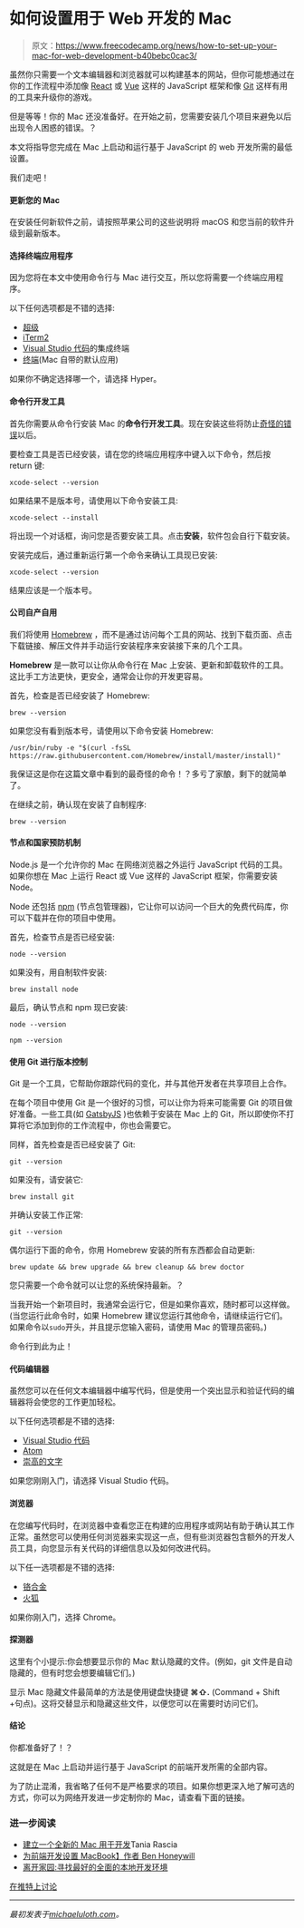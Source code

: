 # 如何设置用于 Web 开发的 Mac

> 原文：<https://www.freecodecamp.org/news/how-to-set-up-your-mac-for-web-development-b40bebc0cac3/>

虽然你只需要一个文本编辑器和浏览器就可以构建基本的网站，但你可能想通过在你的工作流程中添加像 [React](https://reactjs.org/) 或 [Vue](https://vuejs.org/) 这样的 JavaScript 框架和像 [Git](https://git-scm.com/) 这样有用的工具来升级你的游戏。

但是等等！你的 Mac 还没准备好。在开始之前，您需要安装几个项目来避免以后出现令人困惑的错误。？

本文将指导您完成在 Mac 上启动和运行基于 JavaScript 的 web 开发所需的最低设置。

我们走吧！

#### 更新您的 Mac

在安装任何新软件之前，请按照苹果公司的这些说明将 macOS 和您当前的软件升级到最新版本。

#### 选择终端应用程序

因为您将在本文中使用命令行与 Mac 进行交互，所以您将需要一个终端应用程序。

以下任何选项都是不错的选择:

*   [超级](https://hyper.is/)
*   [iTerm2](https://www.iterm2.com/)
*   [Visual Studio 代码](https://code.visualstudio.com/docs/editor/integrated-terminal)的集成终端
*   [终端](https://support.apple.com/en-ca/guide/terminal/welcome/mac)(Mac 自带的默认应用)

如果你不确定选择哪一个，请选择 Hyper。

#### 命令行开发工具

首先你需要从命令行安装 Mac 的**命令行开发工具**。现在安装这些将防止[奇怪的错误](https://stackoverflow.com/questions/32893412/command-line-tools-not-working-os-x-el-capitan-macos-sierra-macos-high-sierra)以后。

要检查工具是否已经安装，请在您的终端应用程序中键入以下命令，然后按 return 键:

```
xcode-select --version
```

如果结果不是版本号，请使用以下命令安装工具:

```
xcode-select --install
```

将出现一个对话框，询问您是否要安装工具。点击**安装**，软件包会自行下载安装。

安装完成后，通过重新运行第一个命令来确认工具现已安装:

```
xcode-select --version
```

结果应该是一个版本号。

#### 公司自产自用

我们将使用 [Homebrew](https://brew.sh/) ，而不是通过访问每个工具的网站、找到下载页面、点击下载链接、解压文件并手动运行安装程序来安装接下来的几个工具。

**Homebrew** 是一款可以让你从命令行在 Mac 上安装、更新和卸载软件的工具。这比手工方法更快，更安全，通常会让你的开发更容易。

首先，检查是否已经安装了 Homebrew:

```
brew --version
```

如果您没有看到版本号，请使用以下命令安装 Homebrew:

```
/usr/bin/ruby -e "$(curl -fsSL https://raw.githubusercontent.com/Homebrew/install/master/install)"
```

我保证这是你在这篇文章中看到的最奇怪的命令！？多亏了家酿，剩下的就简单了。

在继续之前，确认现在安装了自制程序:

```
brew --version
```

#### 节点和国家预防机制

Node.js 是一个允许你的 Mac 在网络浏览器之外运行 JavaScript 代码的工具。如果你想在 Mac 上运行 React 或 Vue 这样的 JavaScript 框架，你需要安装 Node。

Node 还包括 [npm](https://www.npmjs.com/) (节点包管理器)，它让你可以访问一个巨大的免费代码库，你可以下载并在你的项目中使用。

首先，检查节点是否已经安装:

```
node --version
```

如果没有，用自制软件安装:

```
brew install node
```

最后，确认节点和 npm 现已安装:

```
node --version
```

```
npm --version
```

#### 使用 Git 进行版本控制

Git 是一个工具，它帮助你跟踪代码的变化，并与其他开发者在共享项目上合作。

在每个项目中使用 Git 是一个很好的习惯，可以让你为将来可能需要 Git 的项目做好准备。一些工具(如 [GatsbyJS](https://www.gatsbyjs.org/) )也依赖于安装在 Mac 上的 Git，所以即使你不打算将它添加到你的工作流程中，你也会需要它。

同样，首先检查是否已经安装了 Git:

```
git --version
```

如果没有，请安装它:

```
brew install git
```

并确认安装工作正常:

```
git --version
```

偶尔运行下面的命令，你用 Homebrew 安装的所有东西都会自动更新:

```
brew update && brew upgrade && brew cleanup && brew doctor
```

您只需要一个命令就可以让您的系统保持最新。？

当我开始一个新项目时，我通常会运行它，但是如果你喜欢，随时都可以这样做。(当您运行此命令时，如果 Homebrew 建议您运行其他命令，请继续运行它们。如果命令以`sudo`开头，并且提示您输入密码，请使用 Mac 的管理员密码。)

命令行到此为止！

#### 代码编辑器

虽然您可以在任何文本编辑器中编写代码，但是使用一个突出显示和验证代码的编辑器将会使您的工作更加轻松。

以下任何选项都是不错的选择:

*   [Visual Studio 代码](https://code.visualstudio.com/)
*   [Atom](https://atom.io/)
*   [崇高的文字](https://www.sublimetext.com/)

如果您刚刚入门，请选择 Visual Studio 代码。

#### 浏览器

在您编写代码时，在浏览器中查看您正在构建的应用程序或网站有助于确认其工作正常。虽然您可以使用任何浏览器来实现这一点，但有些浏览器包含额外的开发人员工具，向您显示有关代码的详细信息以及如何改进代码。

以下任一选项都是不错的选择:

*   [铬合金](https://www.google.com/chrome/)
*   [火狐](https://www.mozilla.org/firefox/)

如果你刚入门，选择 Chrome。

#### 探测器

这里有个小提示:你会想要显示你的 Mac 默认隐藏的文件。(例如，git 文件是自动隐藏的，但有时您会想要编辑它们。)

显示 Mac 隐藏文件最简单的方法是使用键盘快捷键 **⌘⇧.** (Command + Shift +句点)。这将交替显示和隐藏这些文件，以便您可以在需要时访问它们。

#### 结论

你都准备好了！？

这就是在 Mac 上启动并运行基于 JavaScript 的前端开发所需的全部内容。

为了防止混淆，我省略了任何不是严格要求的项目。如果你想更深入地了解可选的方式，你可以为网络开发进一步定制你的 Mac，请查看下面的链接。

### 进一步阅读

*   [建立一个全新的 Mac 用于开发](https://www.taniarascia.com/setting-up-a-brand-new-mac-for-development/)Tania Rascia
*   [为前端开发设置 MacBook】作者 Ben Honeywill](https://www.bhnywl.com/blog/setting-up-a-macbook-for-front-end-development/)
*   [离开家园:寻找最好的全面的本地开发环境](https://webdevstudios.com/2018/09/27/finding-the-best-all-around-local-development-environment/)

[在推特上讨论](https://twitter.com/search?q=upandrunningtutorials.com/how-to-set-up-a-mac-for-web-development)

* * *

*最初发表于[michaeluloth.com](https://www.michaeluloth.com/how-to-set-up-a-mac-for-web-development/)。*
